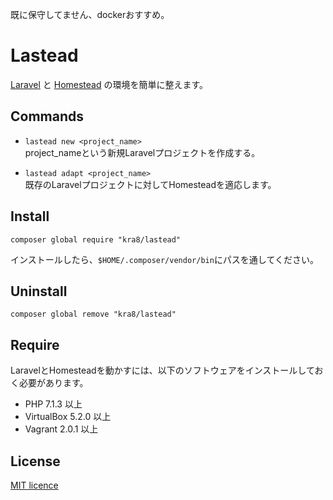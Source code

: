 既に保守してません、dockerおすすめ。

# Lastead
[Laravel](https://laravel.com/) と [Homestead](https://github.com/laravel/homestead) の環境を簡単に整えます。

## Commands
* `lastead new <project_name>`  
project_nameという新規Laravelプロジェクトを作成する。

* `lastead adapt <project_name>`  
既存のLaravelプロジェクトに対してHomesteadを適応します。

## Install
```
composer global require "kra8/lastead"
```

インストールしたら、`$HOME/.composer/vendor/bin`にパスを通してください。

## Uninstall
```
composer global remove "kra8/lastead"
```

## Require
LaravelとHomesteadを動かすには、以下のソフトウェアをインストールしておく必要があります。

* PHP 7.1.3 以上
* VirtualBox 5.2.0 以上
* Vagrant 2.0.1 以上

## License
[MIT licence](https://github.com/kra8/Lastead/blob/master/LICENSE)

